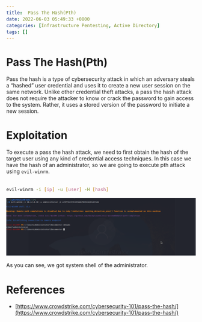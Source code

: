 ```yaml
---
title:  Pass The Hash(Pth)
date: 2022-06-03 05:49:33 +0800
categories: [Infrastructure Pentesting, Active Directory]
tags: []  
---
```


# Pass The Hash(Pth)

Pass the hash is a type of cybersecurity attack in which an adversary steals a “hashed” user credential and uses it to create a new user session on the same network. Unlike other credential theft attacks, a pass the hash attack does not require the attacker to know or crack the password to gain access to the system. Rather, it uses a stored version of the password to initiate a new session.


# Exploitation

To execute a pass the hash attack, we need to first obtain the hash of the target user using any kind of credential access techniques. In this case we have the hash of an administrator, so we are going to execute pth attack using `evil-winrm`.

```bash

evil-winrm -i [ip] -u [user] -H [hash]

```
![pth](https://raw.githubusercontent.com/cyberkhalid/cyberkhalid.github.io/main/assets/img/ipentest/pth1.png)

As you can see, we got system shell of the administrator.

# References

- [https://www.crowdstrike.com/cybersecurity-101/pass-the-hash/](https://www.crowdstrike.com/cybersecurity-101/pass-the-hash/)
